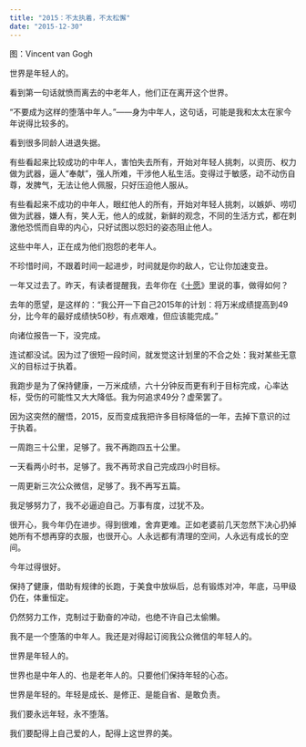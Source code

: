 ```yaml
---
title: "2015：不太执着，不太松懈"
date: "2015-12-30"
---
```


图：Vincent van Gogh

世界是年轻人的。

看到第一句话就愤而离去的中老年人，他们正在离开这个世界。

“不要成为这样的堕落中年人。”——身为中年人，这句话，可能是我和太太在家今年说得比较多的。

看到很多同龄人进退失据。

有些看起来比较成功的中年人，害怕失去所有，开始对年轻人挑刺，以资历、权力做为武器，逼人“奉献”，强人所难，干涉他人私生活。变得过于敏感，动不动伤自尊，发脾气，无法让他人佩服，只好压迫他人服从。

有些看起来不成功的中年人，眼红他人的所有，开始对年轻人挑刺，以嫉妒、唠叨做为武器，嫌人有，笑人无，他人的成就，新鲜的观念，不同的生活方式，都在刺激他恐慌而自卑的内心，只好试图以怨妇的姿态阻止他人。

这些中年人，正在成为他们抱怨的老年人。

不珍惜时间，不跟着时间一起进步，时间就是你的敌人，它让你加速变丑。

一年又过去了。昨天，有读者提醒我，去年你在《[十愿](http://mp.weixin.qq.com/s?__biz=MjM5NDU0Mjk2MQ==&mid=203150587&idx=1&sn=19fac2230e02c9e88b6058d0adc0ae5a&scene=21#wechat_redirect)》里说的事，做得如何？

去年的愿望，是这样的：“我公开一下自己2015年的计划：将万米成绩提高到49分，比今年的最好成绩快50秒，有点艰难，但应该能完成。”

向诸位报告一下，没完成。

连试都没试。因为过了很短一段时间，就发觉这计划里的不合之处：我对某些无意义的目标过于执着。

我跑步是为了保持健康，一万米成绩，六十分钟反而更有利于目标完成，心率达标，受伤的可能性又大大降低。我为何追求49分？虚荣罢了。

因为这突然的醒悟，2015，反而变成我把许多目标降低的一年，去掉下意识的过于执着。

一周跑三十公里，足够了。我不再跑四五十公里。

一天看两小时书，足够了。我不再苛求自己完成四小时目标。

一周更新三次公众微信，足够了。我不再写五篇。

我足够努力了，我不必逼迫自己。万事有度，过犹不及。

很开心，我今年仍在进步。得到很难，舍弃更难。正如老婆前几天忽然下决心扔掉她所有不想再穿的衣服，也很开心。人永远都有清理的空间，人永远有成长的空间。

今年过得很好。

保持了健康，借助有规律的长跑，于美食中放纵后，总有锻炼对冲，年底，马甲级仍在，体重恒定。

仍然努力工作，克制过于勤奋的冲动，也绝不许自己太偷懒。

我不是一个堕落的中年人。我还是对得起订阅我公众微信的年轻人的。

世界是年轻人的。

世界也是中年人的、也是老年人的。只要他们保持年轻的心态。

世界是年轻的。年轻是成长、是修正、是能自省、是敢负责。

我们要永远年轻，永不堕落。

我们要配得上自己爱的人，配得上这世界的美。
